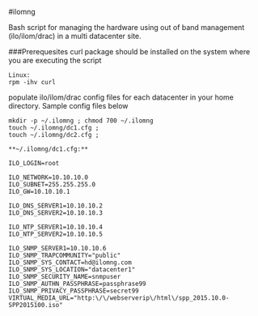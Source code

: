 #ilomng

Bash script for managing the hardware using out of band management (ilo/ilom/drac) in a multi datacenter site.

###Prerequesites
curl package should be installed on the system where you are executing the script

```
Linux:
rpm -ihv curl
```

populate ilo/ilom/drac config files for each datacenter in your home directory. Sample config files below

```
mkdir -p ~/.ilomng ; chmod 700 ~/.ilomng
touch ~/.ilomng/dc1.cfg ; 
touch ~/.ilomng/dc2.cfg ; 

**~/.ilomng/dc1.cfg:**

ILO_LOGIN=root

ILO_NETWORK=10.10.10.0
ILO_SUBNET=255.255.255.0
ILO_GW=10.10.10.1

ILO_DNS_SERVER1=10.10.10.2
ILO_DNS_SERVER2=10.10.10.3

ILO_NTP_SERVER1=10.10.10.4
ILO_NTP_SERVER2=10.10.10.5

ILO_SNMP_SERVER1=10.10.10.6
ILO_SNMP_TRAPCOMMUNITY="public"
ILO_SNMP_SYS_CONTACT=hd@ilomng.com
ILO_SNMP_SYS_LOCATION="datacenter1"
ILO_SNMP_SECURITY_NAME=snmpuser
ILO_SNMP_AUTHN_PASSPHRASE=passphrase99
ILO_SNMP_PRIVACY_PASSPHRASE=secret99
VIRTUAL_MEDIA_URL="http:\/\/webserverip\/html\/spp_2015.10.0-SPP2015100.iso"
```
